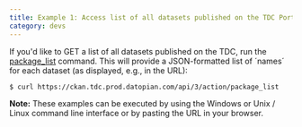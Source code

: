```yaml
---
title: Example 1: Access list of all datasets published on the TDC Portal 
category: devs
---
```


If you'd like to GET a list of all datasets published on the TDC, run the [package_list](https://ckan.tdc.prod.datopian.com/api/3/action/package_list) command. This will provide a JSON-formatted list of ´names´ for each dataset (as displayed, e.g., in the URL):

~~~
$ curl https://ckan.tdc.prod.datopian.com/api/3/action/package_list
~~~

__Note:__
These examples can be executed by using the Windows or Unix / Linux command line interface or by pasting the URL in your browser.

